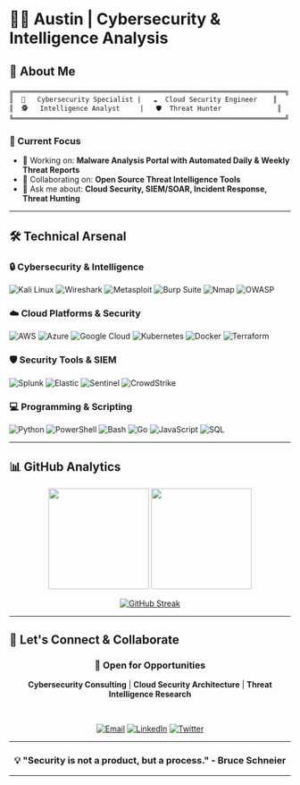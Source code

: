# 👨‍💻 Austin | Cybersecurity & Intelligence Analysis

<div align="center">

</div>

## 🚀 About Me

```ascii
╔════════════════════════════════════════════════════════════════════╗
║  🔐   Cybersecurity Specialist |   ☁️  Cloud Security Engineer    ║
║  🕵️   Intelligence Analyst     |   🛡️  Threat Hunter              ║
╚════════════════════════════════════════════════════════════════════╝
```

### 🎯 Current Focus
- 🔭 Working on: **Malware Analysis Portal with Automated Daily & Weekly Threat Reports**
- 👯 Collaborating on: **Open Source Threat Intelligence Tools**
- 💬 Ask me about: **Cloud Security, SIEM/SOAR, Incident Response, Threat Hunting**

---

## 🛠️ Technical Arsenal

### 🔒 Cybersecurity & Intelligence
![Kali Linux](https://img.shields.io/badge/Kali%20Linux-557C94?style=for-the-badge&logo=kalilinux&logoColor=white)
![Wireshark](https://img.shields.io/badge/Wireshark-1679A7?style=for-the-badge&logo=wireshark&logoColor=white)
![Metasploit](https://img.shields.io/badge/Metasploit-ED1C24?style=for-the-badge&logo=metasploit&logoColor=white)
![Burp Suite](https://img.shields.io/badge/Burp%20Suite-FF6600?style=for-the-badge&logo=burpsuite&logoColor=white)
![Nmap](https://img.shields.io/badge/Nmap-4682B4?style=for-the-badge&logo=nmap&logoColor=white)
![OWASP](https://img.shields.io/badge/OWASP-000000?style=for-the-badge&logo=owasp&logoColor=white)

### ☁️ Cloud Platforms & Security
![AWS](https://img.shields.io/badge/AWS-FF9900?style=for-the-badge&logo=amazon-aws&logoColor=white)
![Azure](https://img.shields.io/badge/Microsoft%20Azure-0078D4?style=for-the-badge&logo=microsoft-azure&logoColor=white)
![Google Cloud](https://img.shields.io/badge/Google%20Cloud-4285F4?style=for-the-badge&logo=google-cloud&logoColor=white)
![Kubernetes](https://img.shields.io/badge/Kubernetes-326CE5?style=for-the-badge&logo=kubernetes&logoColor=white)
![Docker](https://img.shields.io/badge/Docker-2496ED?style=for-the-badge&logo=docker&logoColor=white)
![Terraform](https://img.shields.io/badge/Terraform-623CE4?style=for-the-badge&logo=terraform&logoColor=white)

### 🛡️ Security Tools & SIEM
![Splunk](https://img.shields.io/badge/Splunk-000000?style=for-the-badge&logo=splunk&logoColor=white)
![Elastic](https://img.shields.io/badge/Elastic%20Stack-005571?style=for-the-badge&logo=elastic&logoColor=white)
![Sentinel](https://img.shields.io/badge/Microsoft%20Sentinel-0078D4?style=for-the-badge&logo=microsoft&logoColor=white)
![CrowdStrike](https://img.shields.io/badge/CrowdStrike-E01F3D?style=for-the-badge&logo=crowdstrike&logoColor=white)

### 💻 Programming & Scripting
![Python](https://img.shields.io/badge/Python-3776AB?style=for-the-badge&logo=python&logoColor=white)
![PowerShell](https://img.shields.io/badge/PowerShell-5391FE?style=for-the-badge&logo=powershell&logoColor=white)
![Bash](https://img.shields.io/badge/Bash-4EAA25?style=for-the-badge&logo=gnu-bash&logoColor=white)
![Go](https://img.shields.io/badge/Go-00ADD8?style=for-the-badge&logo=go&logoColor=white)
![JavaScript](https://img.shields.io/badge/JavaScript-F7DF1E?style=for-the-badge&logo=javascript&logoColor=black)
![SQL](https://img.shields.io/badge/SQL-4479A1?style=for-the-badge&logo=mysql&logoColor=white)

---

## 📊 GitHub Analytics

<div align="center">

<img height="180em" src="https://github-readme-stats.vercel.app/api?username=AustinNCC&show_icons=true&theme=radical&include_all_commits=true&count_private=true"/>
<img height="180em" src="https://github-readme-stats.vercel.app/api/top-langs/?username=AustinNCC&layout=compact&langs_count=8&theme=radical"/>

</div>

<div align="center">

[![GitHub Streak](https://streak-stats.demolab.com/?user=AustinNCC&theme=radical)](https://git.io/streak-stats)

</div>

---

## 🤝 Let's Connect & Collaborate

<div align="center">

### 🎯 Open for Opportunities
**Cybersecurity Consulting** | **Cloud Security Architecture** | **Threat Intelligence Research**

<br>

[![Email](https://img.shields.io/badge/Email-D14836?style=for-the-badge&logo=gmail&logoColor=white)](mailto:austin@uscyberalliance.com)
[![LinkedIn](https://img.shields.io/badge/LinkedIn-0077B5?style=for-the-badge&logo=linkedin&logoColor=white)](https://linkedin.com/in/austinsm)
[![Twitter](https://img.shields.io/badge/Twitter-1DA1F2?style=for-the-badge&logo=twitter&logoColor=white)](https://twitter.com/uscybralliance)

</div>

---

<div align="center">

### 💡 "Security is not a product, but a process." - Bruce Schneier

---
</div>
